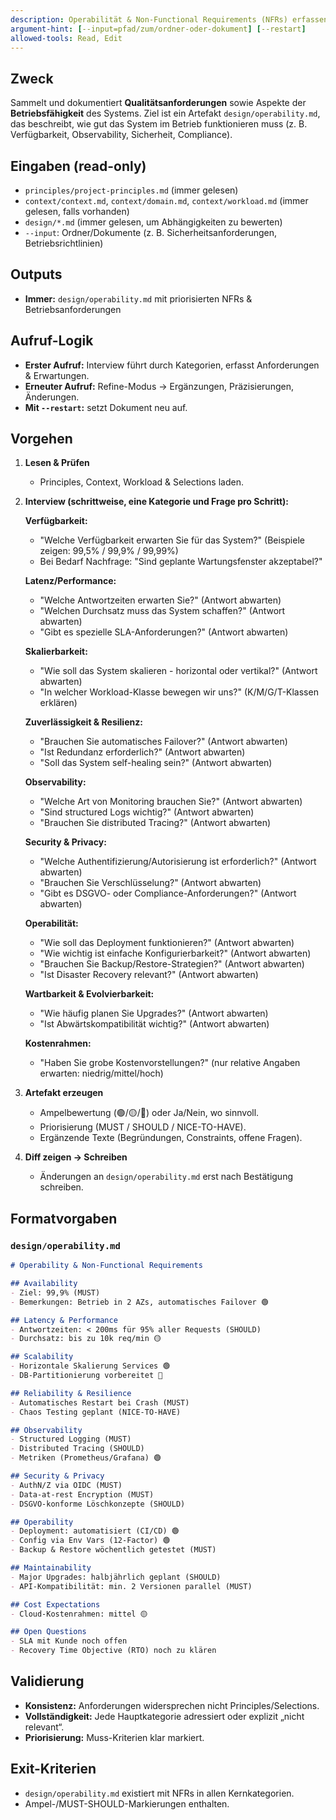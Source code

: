 ```yaml
---
description: Operabilität & Non-Functional Requirements (NFRs) erfassen und dokumentieren
argument-hint: [--input=pfad/zum/ordner-oder-dokument] [--restart]
allowed-tools: Read, Edit
---
```


## Zweck
Sammelt und dokumentiert **Qualitätsanforderungen** sowie Aspekte der **Betriebsfähigkeit** des Systems. Ziel ist ein Artefakt `design/operability.md`, das beschreibt, wie gut das System im Betrieb funktionieren muss (z. B. Verfügbarkeit, Observability, Sicherheit, Compliance).

## Eingaben (read-only)
- `principles/project-principles.md` (immer gelesen)
- `context/context.md`, `context/domain.md`, `context/workload.md` (immer gelesen, falls vorhanden)
- `design/*.md` (immer gelesen, um Abhängigkeiten zu bewerten)
- `--input`: Ordner/Dokumente (z. B. Sicherheitsanforderungen, Betriebsrichtlinien)

## Outputs
- **Immer:** `design/operability.md` mit priorisierten NFRs & Betriebsanforderungen

## Aufruf-Logik
- **Erster Aufruf:** Interview führt durch Kategorien, erfasst Anforderungen & Erwartungen.
- **Erneuter Aufruf:** Refine-Modus → Ergänzungen, Präzisierungen, Änderungen.
- **Mit `--restart`:** setzt Dokument neu auf.

## Vorgehen
1) **Lesen & Prüfen**
   - Principles, Context, Workload & Selections laden.
2) **Interview (schrittweise, eine Kategorie und Frage pro Schritt):**
   
   **Verfügbarkeit:**
   - "Welche Verfügbarkeit erwarten Sie für das System?" (Beispiele zeigen: 99,5% / 99,9% / 99,99%)
   - Bei Bedarf Nachfrage: "Sind geplante Wartungsfenster akzeptabel?"
   
   **Latenz/Performance:**
   - "Welche Antwortzeiten erwarten Sie?" (Antwort abwarten)
   - "Welchen Durchsatz muss das System schaffen?" (Antwort abwarten)  
   - "Gibt es spezielle SLA-Anforderungen?" (Antwort abwarten)
   
   **Skalierbarkeit:**
   - "Wie soll das System skalieren - horizontal oder vertikal?" (Antwort abwarten)
   - "In welcher Workload-Klasse bewegen wir uns?" (K/M/G/T-Klassen erklären)
   
   **Zuverlässigkeit & Resilienz:**
   - "Brauchen Sie automatisches Failover?" (Antwort abwarten)
   - "Ist Redundanz erforderlich?" (Antwort abwarten)
   - "Soll das System self-healing sein?" (Antwort abwarten)
   
   **Observability:**
   - "Welche Art von Monitoring brauchen Sie?" (Antwort abwarten)
   - "Sind structured Logs wichtig?" (Antwort abwarten)
   - "Brauchen Sie distributed Tracing?" (Antwort abwarten)
   
   **Security & Privacy:**
   - "Welche Authentifizierung/Autorisierung ist erforderlich?" (Antwort abwarten)
   - "Brauchen Sie Verschlüsselung?" (Antwort abwarten)
   - "Gibt es DSGVO- oder Compliance-Anforderungen?" (Antwort abwarten)
   
   **Operabilität:**
   - "Wie soll das Deployment funktionieren?" (Antwort abwarten)
   - "Wie wichtig ist einfache Konfigurierbarkeit?" (Antwort abwarten)
   - "Brauchen Sie Backup/Restore-Strategien?" (Antwort abwarten)
   - "Ist Disaster Recovery relevant?" (Antwort abwarten)
   
   **Wartbarkeit & Evolvierbarkeit:**
   - "Wie häufig planen Sie Upgrades?" (Antwort abwarten)
   - "Ist Abwärtskompatibilität wichtig?" (Antwort abwarten)
   
   **Kostenrahmen:**
   - "Haben Sie grobe Kostenvorstellungen?" (nur relative Angaben erwarten: niedrig/mittel/hoch)
3) **Artefakt erzeugen**
   - Ampelbewertung (🟢/🟡/🔴) oder Ja/Nein, wo sinnvoll.
   - Priorisierung (MUST / SHOULD / NICE-TO-HAVE).
   - Ergänzende Texte (Begründungen, Constraints, offene Fragen).
4) **Diff zeigen → Schreiben**
   - Änderungen an `design/operability.md` erst nach Bestätigung schreiben.

## Formatvorgaben
### `design/operability.md`
```md
# Operability & Non-Functional Requirements

## Availability
- Ziel: 99,9% (MUST)
- Bemerkungen: Betrieb in 2 AZs, automatisches Failover 🟢

## Latency & Performance
- Antwortzeiten: < 200ms für 95% aller Requests (SHOULD)
- Durchsatz: bis zu 10k req/min 🟡

## Scalability
- Horizontale Skalierung Services 🟢
- DB-Partitionierung vorbereitet 🔴

## Reliability & Resilience
- Automatisches Restart bei Crash (MUST)
- Chaos Testing geplant (NICE-TO-HAVE)

## Observability
- Structured Logging (MUST)
- Distributed Tracing (SHOULD)
- Metriken (Prometheus/Grafana) 🟢

## Security & Privacy
- AuthN/Z via OIDC (MUST)
- Data-at-rest Encryption (MUST)
- DSGVO-konforme Löschkonzepte (SHOULD)

## Operability
- Deployment: automatisiert (CI/CD) 🟢
- Config via Env Vars (12-Factor) 🟢
- Backup & Restore wöchentlich getestet (MUST)

## Maintainability
- Major Upgrades: halbjährlich geplant (SHOULD)
- API-Kompatibilität: min. 2 Versionen parallel (MUST)

## Cost Expectations
- Cloud-Kostenrahmen: mittel 🟡

## Open Questions
- SLA mit Kunde noch offen
- Recovery Time Objective (RTO) noch zu klären
```

## Validierung

* **Konsistenz:** Anforderungen widersprechen nicht Principles/Selections.
* **Vollständigkeit:** Jede Hauptkategorie adressiert oder explizit „nicht relevant“.
* **Priorisierung:** Muss-Kriterien klar markiert.

## Exit-Kriterien

* `design/operability.md` existiert mit NFRs in allen Kernkategorien.
* Ampel-/MUST-SHOULD-Markierungen enthalten.

